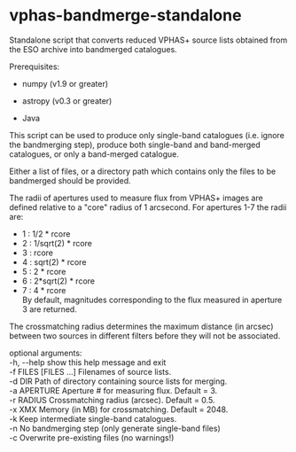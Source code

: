# vphas-bandmerge-standalone
Standalone script that converts reduced VPHAS+ source lists obtained from the ESO archive into bandmerged catalogues.

Prerequisites:
* numpy (v1.9 or greater)
* astropy (v0.3 or greater)

* Java

This script can be used to produce only single-band catalogues (i.e. ignore the bandmerging step), produce both single-band and band-merged catalogues, or only a band-merged catalogue.

Either a list of files, or a directory path which contains only the files to be bandmerged should be provided.

The radii of apertures used to measure flux from VPHAS+ images are defined relative to a "core" radius of 1 arcsecond. For apertures 1-7 the radii are:  
* 1 : 1/2 * rcore  
* 2 : 1/sqrt(2) * rcore  
* 3 : rcore  
* 4 : sqrt(2) * rcore  
* 5 : 2 * rcore  
* 6 : 2*sqrt(2) * rcore  
* 7 : 4 * rcore  
By default, magnitudes corresponding to the flux measured in aperture 3 are returned.

The crossmatching radius determines the maximum distance (in arcsec) between two sources in different filters before they will not be associated.

optional arguments:  
  -h, --help            show this help message and exit  
  -f FILES [FILES ...]  Filenames of source lists.  
  -d DIR                Path of directory containing source lists for merging.  
  -a APERTURE           Aperture # for measuring flux. Default = 3.  
  -r RADIUS             Crossmatching radius (arcsec). Default = 0.5.  
  -x XMX                Memory (in MB) for crossmatching. Default = 2048.  
  -k                    Keep intermediate single-band catalogues.  
  -n                    No bandmerging step (only generate single-band files)  
  -c                    Overwrite pre-existing files (no warnings!)